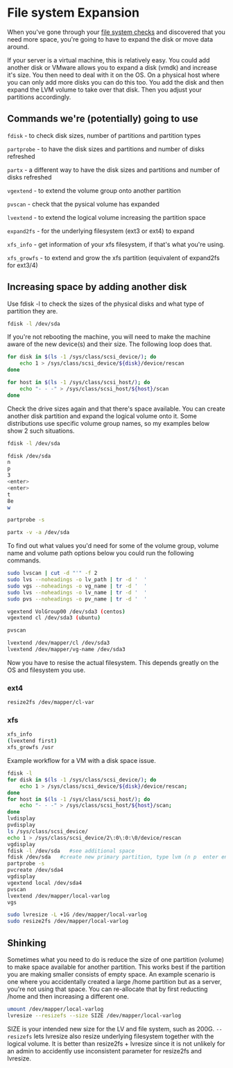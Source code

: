 # File system Expansion

When you've gone through your [file system checks](filesystem-checks.md) and discovered that you need more space, you're going to have to expand the disk or move data around.

If your server is a virtual machine, this is relatively easy. You could add another disk or VMware allows you to expand a disk (vmdk) and increase it's size. You then need to deal with it on the OS. On a physical host where you can only add more disks you can do this too. You add the disk and then expand the LVM volume to take over that disk. Then you adjust your partitions accordingly.

## Commands we're (potentially) going to use

`fdisk` - to check disk sizes, number of partitions and partition types

`partprobe` - to have the disk sizes and partitions and number of disks refreshed

`partx` - a different way to have the disk sizes and partitions and number of disks refreshed

`vgextend` - to extend the volume group onto another partition

`pvscan` - check that the pysical volume has expanded

`lvextend` - to extend the logical volume increasing the partition space

`expand2fs` - for the underlying filesystem (ext3 or ext4) to expand

`xfs_info` - get information of your xfs filesystem, if that's what you're using.

`xfs_growfs` - to extend and grow the xfs partition (equivalent of expand2fs for ext3/4)

## Increasing space by adding another disk

Use fdisk -l to check the sizes of the physical disks and what type of partition they are.

``` bash
fdisk -l /dev/sda
```

If you're not rebooting the machine, you will need to make the machine aware of the new device(s) and their size. The following loop does that.

``` bash
for disk in $(ls -1 /sys/class/scsi_device/); do
    echo 1 > /sys/class/scsi_device/${disk}/device/rescan
done

for host in $(ls -1 /sys/class/scsi_host/); do
    echo "- - -" > /sys/class/scsi_host/${host}/scan
done
```

Check the drive sizes again and that there's space available. You can create another disk partition and expand the logical volume onto it. Some distributions use specific volume group names, so my examples below show 2 such situations.

``` bash
fdisk -l /dev/sda

fdisk /dev/sda 
n
p
3
<enter>
<enter>
t
8e
w

partprobe -s 

partx -v -a /dev/sda
```

To find out what values you'd need for some of the volume group, volume name and volume path options below you could run the following commands.

``` bash
sudo lvscan | cut -d "'" -f 2
sudo lvs --noheadings -o lv_path | tr -d '  '
sudo vgs --noheadings -o vg_name | tr -d '  '
sudo lvs --noheadings -o lv_name | tr -d '  '
sudo pvs --noheadings -o pv_name | tr -d '  '
```

``` bash
vgextend VolGroup00 /dev/sda3 (centos)
vgextend cl /dev/sda3 (ubuntu)

pvscan

lvextend /dev/mapper/cl /dev/sda3
lvextend /dev/mapper/vg-name /dev/sda3
```

Now you have to resise the actual filesystem. This depends greatly on the OS and filesystem you use.

### ext4

``` bash
resize2fs /dev/mapper/cl-var
```

### xfs

``` bash
xfs_info
(lvextend first)
xfs_growfs /usr
```

Example workflow for a VM with a disk space issue.

``` bash
fdisk -l
for disk in $(ls -1 /sys/class/scsi_device/); do
    echo 1 > /sys/class/scsi_device/${disk}/device/rescan; 
done
for host in $(ls -1 /sys/class/scsi_host/); do
    echo "- - -" > /sys/class/scsi_host/${host}/scan; 
done
lvdisplay
pvdisplay
ls /sys/class/scsi_device/
echo 1 > /sys/class/scsi_device/2\:0\:0:\0/device/rescan
vgdisplay 
fdisk -l /dev/sda   #see additional space
fdisk /dev/sda   #create new primary partition, type lvm (n p  enter enter t (part number) 8e)
partprobe -s
pvcreate /dev/sda4
vgdisplay
vgextend local /dev/sda4
pvscan
lvextend /dev/mapper/local-varlog 
vgs

sudo lvresize -L +1G /dev/mapper/local-varlog 
sudo resize2fs /dev/mapper/local-varlog
```

## Shinking

Sometimes what you need to do is reduce the size of one partition (volume) to make space available for another partition. This works best if the partition you are making smaller consists of empty space. An example scenario is one where you accidentally created a large /home partition but as a server, you're not using that space. You can re-allocate that by first reducting /home and then increasing a different one.

``` bash
umount /dev/mapper/local-varlog
lvresize --resizefs --size SIZE /dev/mapper/local-varlog
```

SIZE is your intended new size for the LV and file system, such as 200G. `--resizefs` lets lvresize also resize underlying filesystem together with the logical volume. It is better than resize2fs + lvresize since it is not unlikely for an admin to accidently use inconsistent parameter for resize2fs and lvresize.
